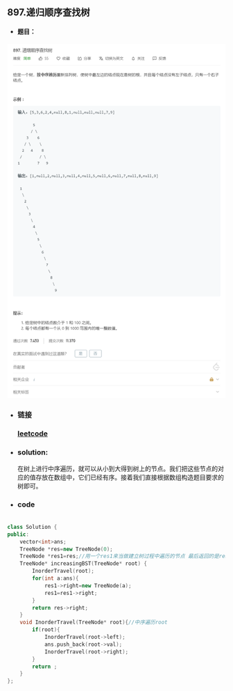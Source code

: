 ##   897.递归顺序查找树

- #### 题目：

![add image](https://github.com/hexing2333/Leetcode-cpp/raw/master/img/897.递归顺序查找树.png)
- ### 链接

  ### [leetcode](https://leetcode-cn.com/problems/increasing-order-search-tree/)

- ###  solution:

  在树上进行中序遍历，就可以从小到大得到树上的节点。我们把这些节点的对应的值存放在数组中，它们已经有序。接着我们直接根据数组构造题目要求的树即可。

- ### code

```c++

class Solution {
public:
    vector<int>ans;
    TreeNode *res=new TreeNode(0);
    TreeNode *res1=res;//用一个res1来当做建立树过程中遍历的节点 最后返回的是res->right
    TreeNode* increasingBST(TreeNode* root) {
        InorderTravel(root);
        for(int a:ans){
            res1->right=new TreeNode(a);
            res1=res1->right;
        }
        return res->right;
    }
    void InorderTravel(TreeNode* root){//中序遍历root
        if(root){
            InorderTravel(root->left);
            ans.push_back(root->val);
            InorderTravel(root->right);
        }
        return ;
    }
};
```
